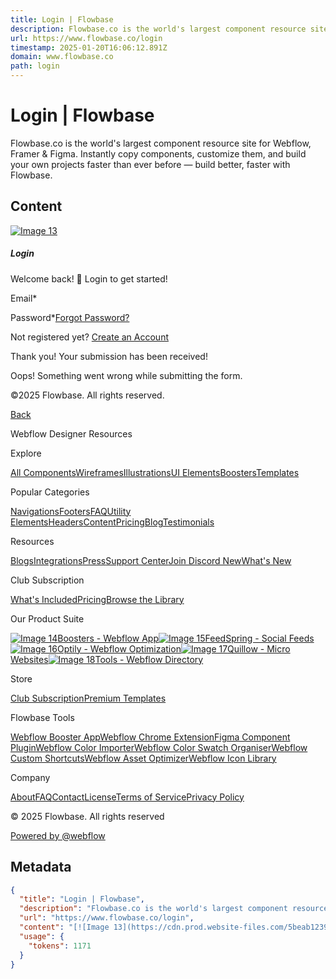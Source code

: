 ```yaml
---
title: Login | Flowbase
description: Flowbase.co is the world's largest component resource site for Webflow, Framer & Figma. Instantly copy components, customize them, and build your own projects faster than ever before — build better, faster with Flowbase.
url: https://www.flowbase.co/login
timestamp: 2025-01-20T16:06:12.891Z
domain: www.flowbase.co
path: login
---
```


# Login | Flowbase


Flowbase.co is the world's largest component resource site for Webflow, Framer & Figma. Instantly copy components, customize them, and build your own projects faster than ever before — build better, faster with Flowbase.


## Content

[![Image 13](https://cdn.prod.website-files.com/5beab1239ac88487c3a6608f/64ce0c34d5dcc1f6fdeb3901_App%20Mark.png)](https://www.flowbase.co/)

##### Login

Welcome back! 👋 Login to get started!

Email\*

Password\*[Forgot Password?](https://www.flowbase.co/login#/ms/password-reset)

Not registered yet? [Create an Account](https://www.flowbase.co/register)

Thank you! Your submission has been received!

Oops! Something went wrong while submitting the form.

©2025 Flowbase. All rights reserved.

[Back](https://www.flowbase.co/)

[](https://www.flowbase.co/)Webflow Designer Resources

[](https://discord.gg/vWZ3mnPfNU)[](https://twitter.com/Flowbaseco)[](https://try.webflow.com/flowbase-footer)[](https://dribbble.com/flowbase)[](https://www.instagram.com/flowbase.co/)[](https://www.linkedin.com/company/19136423/admin/)[](https://www.facebook.com/flowbase.hq)

Explore

[All Components](https://www.flowbase.co/components)[Wireframes](https://www.flowbase.co/wireframes)[Illustrations](https://www.flowbase.co/illustrations)[UI Elements](https://www.flowbase.co/elements)[Boosters](https://www.flowbase.co/boosters)[Templates](https://www.flowbase.co/templates)

Popular Categories

[Navigations](https://www.flowbase.co/component-category/navigation)[Footers](https://www.flowbase.co/component-category/footer)[FAQ](https://www.flowbase.co/component-category/faq)[Utility Elements](https://www.flowbase.co/elements)[Headers](https://www.flowbase.co/component-category/header)[Content](https://www.flowbase.co/component-category/content)[Pricing](https://www.flowbase.co/component-category/pricing)[Blog](https://www.flowbase.co/component-category/blogs)[Testimonials](https://www.flowbase.co/component-category/testimonial)

Resources

[Blogs](https://www.flowbase.co/blog)[Integrations](https://www.flowbase.co/tools)[Press](https://www.flowbase.co/company/brand)[Support Center](https://www.flowbase.co/support)[Join Discord New](https://discord.gg/vWZ3mnPfNU)[What's New](https://www.flowbase.co/new)

Club Subscription

[What's Included](https://www.flowbase.co/pro)[Pricing](https://www.flowbase.co/pricing)[Browse the Library](https://www.flowbase.co/components)

Our Product Suite

[![Image 14](https://cdn.prod.website-files.com/5beab1239ac88487c3a6608f/66d04e57758d8fce07f78009_Flowbase%20App%20Logo.avif)Boosters - Webflow App](https://try.webflow.com/boosters-app)[![Image 15](https://cdn.prod.website-files.com/5beab1239ac88487c3a6608f/64ce1bebec4d3c6a32568084_FeedSpring%20S.png)FeedSpring - Social Feeds](https://www.feedspring.com/)[![Image 16](https://cdn.prod.website-files.com/5beab1239ac88487c3a6608f/64ce1bec1c1956217538c6e7_Optily%20S.png)Optily - Webflow Optimization](https://www.optily.co/)[![Image 17](https://cdn.prod.website-files.com/5beab1239ac88487c3a6608f/64ce1cd0648369d91403b236_Quillow%20S.png)Quillow - Micro Websites](https://quillow.co/)[![Image 18](https://cdn.prod.website-files.com/5beab1239ac88487c3a6608f/655acea5aced22f21dda5a44_Tools%20Logo.svg)Tools - Webflow Directory](https://www.webflowtools.com/)

Store

[Club Subscription](https://www.flowbase.co/pro)[Premium Templates](https://www.flowbase.co/templates)

Flowbase Tools

[Webflow Booster App](https://try.webflow.com/boosters-app)[Webflow Chrome Extension](https://chrome.google.com/webstore/detail/flowbase-chrome-extension/iknjnejdhiihfdoocnefildgbjgaeocf)[Figma Component Plugin](https://www.figma.com/community/plugin/1146587159561379257/flowbase-component-library)[Webflow Color Importer](https://www.flowbase.co/extension)[Webflow Color Swatch Organiser](https://www.flowbase.co/extension)[Webflow Custom Shortcuts](https://www.flowbase.co/extension)[Webflow Asset Optimizer](https://www.flowbase.co/extension)[Webflow Icon Library](https://www.flowbase.co/extension)

Company

[About](https://www.flowbase.co/about)[FAQ](https://www.flowbase.co/faq)[Contact](https://www.flowbase.co/contact)[License](https://www.flowbase.co/legal)[Terms of Service](https://www.flowbase.co/legal/terms)[Privacy Policy](https://www.flowbase.co/legal/privacy)

© 2025 Flowbase. All rights reserved

[Powered by @webflow](https://webflow.com/flowbase)

## Metadata

```json
{
  "title": "Login | Flowbase",
  "description": "Flowbase.co is the world's largest component resource site for Webflow, Framer & Figma. Instantly copy components, customize them, and build your own projects faster than ever before — build better, faster with Flowbase.",
  "url": "https://www.flowbase.co/login",
  "content": "[![Image 13](https://cdn.prod.website-files.com/5beab1239ac88487c3a6608f/64ce0c34d5dcc1f6fdeb3901_App%20Mark.png)](https://www.flowbase.co/)\n\n##### Login\n\nWelcome back! 👋 Login to get started!\n\nEmail\\*\n\nPassword\\*[Forgot Password?](https://www.flowbase.co/login#/ms/password-reset)\n\nNot registered yet? [Create an Account](https://www.flowbase.co/register)\n\nThank you! Your submission has been received!\n\nOops! Something went wrong while submitting the form.\n\n©2025 Flowbase. All rights reserved.\n\n[Back](https://www.flowbase.co/)\n\n[](https://www.flowbase.co/)Webflow Designer Resources\n\n[](https://discord.gg/vWZ3mnPfNU)[](https://twitter.com/Flowbaseco)[](https://try.webflow.com/flowbase-footer)[](https://dribbble.com/flowbase)[](https://www.instagram.com/flowbase.co/)[](https://www.linkedin.com/company/19136423/admin/)[](https://www.facebook.com/flowbase.hq)\n\nExplore\n\n[All Components](https://www.flowbase.co/components)[Wireframes](https://www.flowbase.co/wireframes)[Illustrations](https://www.flowbase.co/illustrations)[UI Elements](https://www.flowbase.co/elements)[Boosters](https://www.flowbase.co/boosters)[Templates](https://www.flowbase.co/templates)\n\nPopular Categories\n\n[Navigations](https://www.flowbase.co/component-category/navigation)[Footers](https://www.flowbase.co/component-category/footer)[FAQ](https://www.flowbase.co/component-category/faq)[Utility Elements](https://www.flowbase.co/elements)[Headers](https://www.flowbase.co/component-category/header)[Content](https://www.flowbase.co/component-category/content)[Pricing](https://www.flowbase.co/component-category/pricing)[Blog](https://www.flowbase.co/component-category/blogs)[Testimonials](https://www.flowbase.co/component-category/testimonial)\n\nResources\n\n[Blogs](https://www.flowbase.co/blog)[Integrations](https://www.flowbase.co/tools)[Press](https://www.flowbase.co/company/brand)[Support Center](https://www.flowbase.co/support)[Join Discord New](https://discord.gg/vWZ3mnPfNU)[What's New](https://www.flowbase.co/new)\n\nClub Subscription\n\n[What's Included](https://www.flowbase.co/pro)[Pricing](https://www.flowbase.co/pricing)[Browse the Library](https://www.flowbase.co/components)\n\nOur Product Suite\n\n[![Image 14](https://cdn.prod.website-files.com/5beab1239ac88487c3a6608f/66d04e57758d8fce07f78009_Flowbase%20App%20Logo.avif)Boosters - Webflow App](https://try.webflow.com/boosters-app)[![Image 15](https://cdn.prod.website-files.com/5beab1239ac88487c3a6608f/64ce1bebec4d3c6a32568084_FeedSpring%20S.png)FeedSpring - Social Feeds](https://www.feedspring.com/)[![Image 16](https://cdn.prod.website-files.com/5beab1239ac88487c3a6608f/64ce1bec1c1956217538c6e7_Optily%20S.png)Optily - Webflow Optimization](https://www.optily.co/)[![Image 17](https://cdn.prod.website-files.com/5beab1239ac88487c3a6608f/64ce1cd0648369d91403b236_Quillow%20S.png)Quillow - Micro Websites](https://quillow.co/)[![Image 18](https://cdn.prod.website-files.com/5beab1239ac88487c3a6608f/655acea5aced22f21dda5a44_Tools%20Logo.svg)Tools - Webflow Directory](https://www.webflowtools.com/)\n\nStore\n\n[Club Subscription](https://www.flowbase.co/pro)[Premium Templates](https://www.flowbase.co/templates)\n\nFlowbase Tools\n\n[Webflow Booster App](https://try.webflow.com/boosters-app)[Webflow Chrome Extension](https://chrome.google.com/webstore/detail/flowbase-chrome-extension/iknjnejdhiihfdoocnefildgbjgaeocf)[Figma Component Plugin](https://www.figma.com/community/plugin/1146587159561379257/flowbase-component-library)[Webflow Color Importer](https://www.flowbase.co/extension)[Webflow Color Swatch Organiser](https://www.flowbase.co/extension)[Webflow Custom Shortcuts](https://www.flowbase.co/extension)[Webflow Asset Optimizer](https://www.flowbase.co/extension)[Webflow Icon Library](https://www.flowbase.co/extension)\n\nCompany\n\n[About](https://www.flowbase.co/about)[FAQ](https://www.flowbase.co/faq)[Contact](https://www.flowbase.co/contact)[License](https://www.flowbase.co/legal)[Terms of Service](https://www.flowbase.co/legal/terms)[Privacy Policy](https://www.flowbase.co/legal/privacy)\n\n© 2025 Flowbase. All rights reserved\n\n[Powered by @webflow](https://webflow.com/flowbase)",
  "usage": {
    "tokens": 1171
  }
}
```
